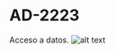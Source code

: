 # AD-2223
Acceso a datos.
![alt text](![imagen](https://pbs.twimg.com/media/FlzR6D6XwAAfFq2?format=png&name=240x240))
